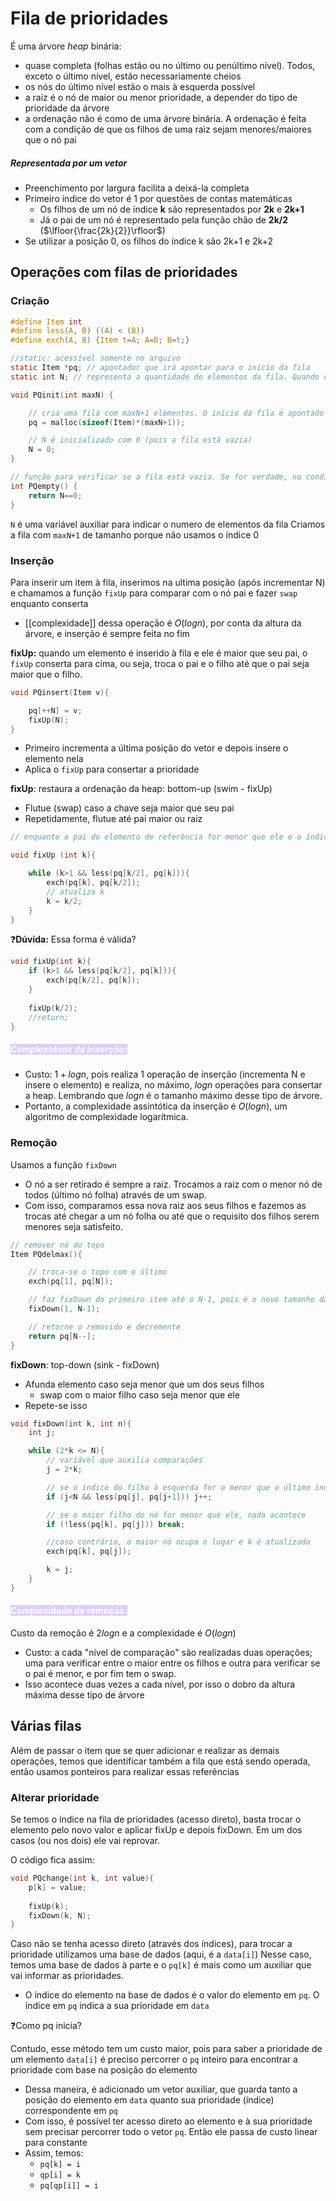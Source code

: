 # Fila de prioridades

É uma árvore _heap_ binária:
- quase completa (folhas estão ou no último ou penúltimo nível). Todos, exceto o último nível, estão necessariamente cheios
- os nós do último nível estão o mais à esquerda possível
-  a raiz é o nó de maior ou menor prioridade, a depender do tipo de prioridade da árvore
- a ordenação não é como de uma árvore binária. A ordenação é feita com a condição de que os filhos de uma raiz sejam menores/maiores que o nó pai

##### Representada por um vetor
- Preenchimento por largura facilita a deixá-la completa
- Primeiro índice do vetor é 1 por questões de contas matemáticas
	- Os filhos de um nó de índice **k** são representados por **2k** e **2k+1**
	- Já o pai de um nó é representado pela função chão de **2k/2** ($\lfloor{\frac{2k}{2}}\rfloor$)
- Se utilizar a posição 0, os filhos do índice k são 2k+1 e 2k+2

## Operações com filas de prioridades
### Criação
```c
#define Item int
#define less(A, B) ((A) < (B))
#define exch(A, B) {Item t=A; A=B; B=t;}

//static: acessível somente no arquivo
static Item *pq; // apontador que irá apontar para o início da fila
static int N; // representa a quantidade de elementos da fila. Quando ela é criada, o N é inicializado com 0

void PQinit(int maxN) {

    // cria uma fila com maxN+1 elementos. O início da fila é apontado por pq
    pq = malloc(sizeof(Item)*(maxN+1));

    // N é inicializado com 0 (pois a fila está vazia)
    N = 0;
}

// função para verificar se a fila está vazia. Se for verdade, no condicional o retorno será 1
int PQempty() {
    return N==0;
}
```
`N` é uma variável auxiliar para indicar o numero de elementos da fila
Criamos a fila com `maxN+1` de tamanho porque não usamos o índice 0

### Inserção
Para inserir um item à fila, inserimos na ultima posição (após incrementar N) e chamamos a função `fixUp` para comparar com o nó pai e fazer `swap` enquanto conserta
- [[complexidade]] dessa operação é $O(logn)$, por conta da altura da árvore, e inserção é sempre feita no fim

**fixUp:** quando um elemento é inserido à fila e ele é maior que seu pai, o `fixUp` conserta para cima, ou seja, troca o pai e o filho até que o pai seja maior que o filho.
```c
void PQinsert(Item v){

    pq[++N] = v;
    fixUp(N);
}
```
- Primeiro incrementa a última posição do vetor e depois insere o elemento nela
- Aplica o `fixUp` para consertar a prioridade

**fixUp**: restaura a ordenação da heap: bottom-up (swim - fixUp)
- Flutue (swap) caso a chave seja maior que seu pai
- Repetidamente, flutue até pai maior ou raiz
```c
// enquanto o pai do elemento de referência for menor que ele e o índice for maior que 1 (raiz), a troca é feita e a referência se atualiza

void fixUp (int k){

    while (k>1 && less(pq[k/2], pq[k])){
        exch(pq[k], pq[k/2]);
        // atualiza k
        k = k/2;
    }
}
```

❓**Dúvida:** Essa forma é válida?
```c
void fixUp(int k){
	if (k>1 && less(pq[k/2], pq[k])){
		exch(pq[k/2], pq[k]);
	}
	
	fixUp(k/2);
	//return;
}
```

##### <mark style="background: #D2B3FFA6; color: white">Complexidade de inserção:</mark>
- Custo: $1 + logn$, pois realiza 1 operação de inserção (incrementa N e insere o elemento) e realiza, no máximo, $logn$ operações para consertar a heap. Lembrando que $logn$ é o tamanho máximo desse tipo de árvore. 
- Portanto, a complexidade assintótica da inserção é $O(logn)$, um algoritmo de complexidade logarítmica.

### Remoção
Usamos a função `fixDown`
- O nó a ser retirado é sempre a raiz. Trocamos a raiz com o menor nó de todos (último nó folha) através de um swap.
- Com isso, comparamos essa nova raiz aos seus filhos e fazemos as trocas até chegar a um nó folha ou até que o requisito dos filhos serem menores seja satisfeito.

```c
// remover nó do topo
Item PQdelmax(){

    // troca-se o topo com o último
    exch(pq[1], pq[N]);

    // faz fixDown do primeiro item até o N-1, pois é o novo tamanho da heap
    fixDown(1, N-1);

    // retorne o removido e decremente
    return pq[N--];
}
```

**fixDown**: top-down (sink - fixDown)
- Afunda elemento caso seja menor que um dos seus filhos
	- swap com o maior filho caso seja menor que ele
- Repete-se isso
```c
void fixDown(int k, int n){
    int j;

    while (2*k <= N){
        // variável que auxilia comparações
        j = 2*k;

        // se o índice do filho à esquerda for o menor que o último índice e menor que o filho à direita, a referência passa a ser o filho à direita
        if (j<N && less(pq[j], pq[j+1])) j++;

        // se o maior filho do nó for menor que ele, nada acontece
        if (!less(pq[k], pq[j])) break;

        //caso contrário, o maior nó ocupa o lugar e k é atualizado
        exch(pq[k], pq[j]);

        k = j;
    }
}
```


#### <mark style="background: #D2B3FFA6; color: white">Complexidade de remoção:</mark>
Custo da remoção é $2logn$ e a complexidade é $O(logn)$
- Custo: a cada "nível de comparação" são realizadas duas operações; uma para verificar entre o maior entre os filhos e outra para verificar se o pai é menor, e por fim tem o swap.
- Isso acontece duas vezes a cada nível, por isso o dobro da altura máxima desse tipo de árvore
## Várias filas
Além de passar o item que se quer adicionar e realizar as demais operações, temos que identificar também a fila que está sendo operada, então usamos ponteiros para realizar essas referências

### Alterar prioridade
Se temos o índice na fila de prioridades (acesso direto), basta trocar o elemento pelo novo valor e aplicar fixUp e depois fixDown. Em um dos casos (ou nos dois) ele vai reprovar.

O código fica assim:
```c
void PQchange(int k, int value){
	p[k] = value;
	
	fixUp(k);
	fixDown(k, N);
}
```

Caso não se tenha acesso direto (através dos índices), para trocar a prioridade utilizamos uma base de dados (aqui, é a `data[i]`)
Nesse caso, temos uma base de dados à parte e o `pq[k]` é mais como um auxiliar que vai informar as prioridades.
- O índice do elemento na base de dados é o valor do elemento em `pq`. O índice em `pq` indica a sua prioridade em `data`

❓Como pq inicia?

Contudo, esse método tem um custo maior, pois para saber a prioridade de um elemento `data[i]` é preciso percorrer o `pq` inteiro para encontrar a prioridade com base na posição do elemento
- Dessa maneira, é adicionado um vetor auxiliar, que guarda tanto a posição do elemento em `data` quanto sua prioridade (índice) correspondente em `pq`
- Com isso, é possível ter acesso direto ao elemento e à sua prioridade sem precisar percorrer todo o vetor `pq`. Então ele passa de custo linear para constante
- Assim, temos:
	- `pq[k] = i`
	- `qp[i] = k`
	- `pq[qp[i]] = i`

